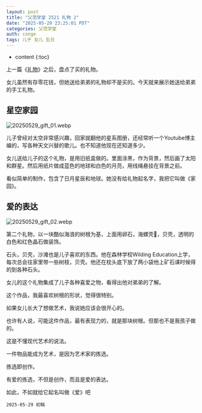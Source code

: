 ```yaml
---
layout: post
title: "父范学堂 2521 礼物 2"
date: "2025-05-29 23:25:01 PDT"
categories: 父范学堂
auth: conge
tags: 儿子 女儿 生日
---
```

* content
{:toc}

上一篇《[礼物](https://conge.livingwithfcs.org/2025/05/23/NewDaddy-gifts/)》之后，盘点了买的礼物。

女儿虽然有存零花钱，但她送给弟弟的礼物却不是买的。今天就来展示她送给弟弟的手工礼物。


## 星空家园

![20250529_gift_01.webp](https://s2.loli.net/2025/05/30/bWu8M4lDhktRE2x.webp)

儿子曾经对太空非常感兴趣，回家就翻他的星系图册，还经常听一个Youtube博主编的，写各种天文兴替的歌儿。也不知道他现在还知道多少。

女儿送给儿子的这个礼物，是用旧纸盒做的。里面涂黑，作为背景，然后画了太阳和群星。然后用纸片做成蓝色的地球和白色的月亮，用线绳悬挂在背景之前。

看似简单的制作，包含了日月星辰和地球。她没有给礼物起名字，我把它叫做《家园》。

## 爱的表达

![20250529_gift_02.webp](https://s2.loli.net/2025/05/30/FRK7PfwmtriQ8lg.webp)

第二个礼物，以一块酷似海浪的树根为基，上面用卵石，海螺壳🐚，贝壳，透明的白色和红色晶石做装饰。

石头，贝壳，沙滩也是儿子喜欢的东西。他在森林学校Wilding Education上学，每次总会往家里带一些树枝，贝壳。他还在枕头底下放了两小袋他上矿石课时候得的到各种石头。

女儿的这个礼物集成了儿子各种喜爱之物，看得出他对弟弟的了解。

这个作品，我最喜欢树根的形状，觉得很特别。

如果女儿长大了想做艺术，我说她应该会很开心的。

也许有人说，可能这件作品，最有表现力的，就是那块树根。但那也不是我孩子做的。

这是不懂现代艺术的说法。

一件物品能成为艺术，是因为艺术家的拣选。

拣选即创作。

有爱的拣选，不但是创作，而且是爱的表达。

如此，不如就给它起名叫做《爱》吧

```
2025-05-29 初稿
```
